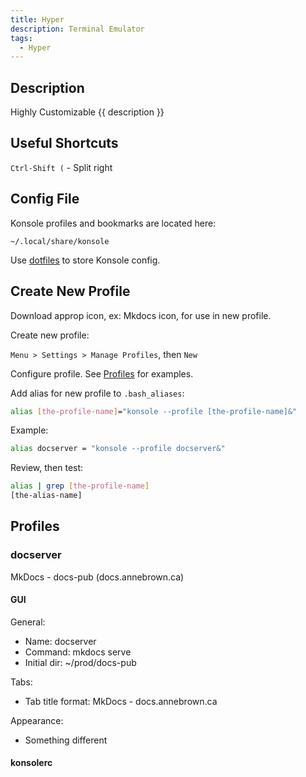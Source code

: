 ```yaml
---
title: Hyper
description: Terminal Emulator
tags:
  - Hyper
---
```


## Description

Highly Customizable {{ description }}

## Useful Shortcuts

`Ctrl-Shift (` - Split right

## Config File

Konsole profiles and bookmarks are located here:

```~/.local/share/konsole```

Use [dotfiles](../../../dev/projects/index.md) to store Konsole config.

## Create New Profile

Download approp icon, ex: Mkdocs icon, for use in new profile.

Create new profile:

`Menu > Settings > Manage Profiles`, then `New`

Configure profile.  See [Profiles](#profiles) for examples.

Add alias for new profile to `.bash_aliases`:

```bash
alias [the-profile-name]="konsole --profile [the-profile-name]&"
```

Example:

```bash
alias docserver = "konsole --profile docserver&"
```

Review, then test:

```bash
alias | grep [the-profile-name]
[the-alias-name]
```

## Profiles

### docserver 

MkDocs - docs-pub (docs.annebrown.ca)

#### GUI

General:

- Name: docserver
- Command: mkdocs serve
- Initial dir: ~/prod/docs-pub

Tabs:

- Tab title format: MkDocs - docs.annebrown.ca

Appearance: 

- Something different

#### konsolerc



